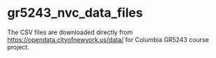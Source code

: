 # gr5243_nvc_data_files

The CSV files are downloaded directly from https://opendata.cityofnewyork.us/data/ for Columbia GR5243 course project.
